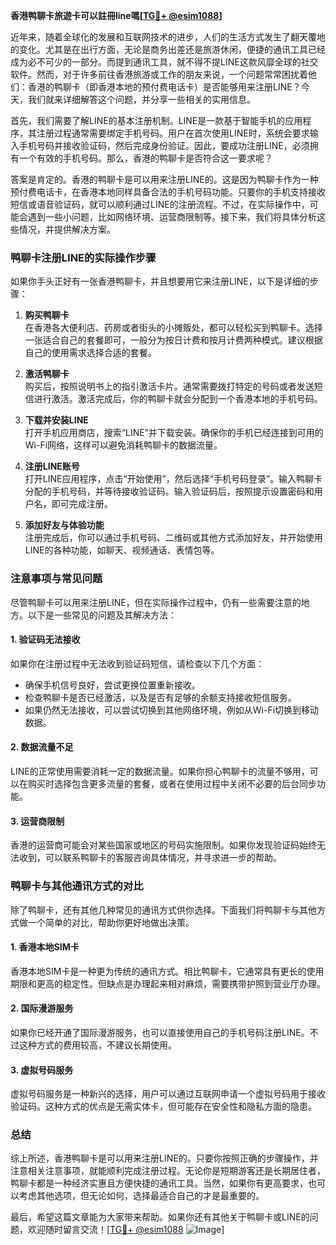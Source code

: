 **香港鸭聊卡旅遊卡可以註冊line嗎[[TG💪+ @esim1088](https://t.me/s/esim1088)]**

近年来，随着全球化的发展和互联网技术的进步，人们的生活方式发生了翻天覆地的变化。尤其是在出行方面，无论是商务出差还是旅游休闲，便捷的通讯工具已经成为必不可少的一部分。而提到通讯工具，就不得不提LINE这款风靡全球的社交软件。然而，对于许多前往香港旅游或工作的朋友来说，一个问题常常困扰着他们：香港的鸭聊卡（即香港本地的预付费电话卡）是否能够用来注册LINE？今天，我们就来详细解答这个问题，并分享一些相关的实用信息。

首先，我们需要了解LINE的基本注册机制。LINE是一款基于智能手机的应用程序，其注册过程通常需要绑定手机号码。用户在首次使用LINE时，系统会要求输入手机号码并接收验证码，然后完成身份验证。因此，要成功注册LINE，必须拥有一个有效的手机号码。那么，香港的鸭聊卡是否符合这一要求呢？

答案是肯定的。香港的鸭聊卡是可以用来注册LINE的。这是因为鸭聊卡作为一种预付费电话卡，在香港本地同样具备合法的手机号码功能。只要你的手机支持接收短信或语音验证码，就可以顺利通过LINE的注册流程。不过，在实际操作中，可能会遇到一些小问题，比如网络环境、运营商限制等。接下来，我们将具体分析这些情况，并提供解决方案。

### 鸭聊卡注册LINE的实际操作步骤

如果你手头正好有一张香港鸭聊卡，并且想要用它来注册LINE，以下是详细的步骤：

1. **购买鸭聊卡**  
   在香港各大便利店、药房或者街头的小摊贩处，都可以轻松买到鸭聊卡。选择一张适合自己的套餐即可，一般分为按日计费和按月计费两种模式。建议根据自己的使用需求选择合适的套餐。

2. **激活鸭聊卡**  
   购买后，按照说明书上的指引激活卡片。通常需要拨打特定的号码或者发送短信进行激活。激活完成后，你的鸭聊卡就会分配到一个香港本地的手机号码。

3. **下载并安装LINE**  
   打开手机应用商店，搜索“LINE”并下载安装。确保你的手机已经连接到可用的Wi-Fi网络，这样可以避免消耗鸭聊卡的数据流量。

4. **注册LINE账号**  
   打开LINE应用程序，点击“开始使用”，然后选择“手机号码登录”。输入鸭聊卡分配的手机号码，并等待接收验证码。输入验证码后，按照提示设置密码和用户名，即可完成注册。

5. **添加好友与体验功能**  
   注册完成后，你可以通过手机号码、二维码或其他方式添加好友，并开始使用LINE的各种功能，如聊天、视频通话、表情包等。

### 注意事项与常见问题

尽管鸭聊卡可以用来注册LINE，但在实际操作过程中，仍有一些需要注意的地方。以下是一些常见的问题及其解决方法：

#### 1. **验证码无法接收**
   如果你在注册过程中无法收到验证码短信，请检查以下几个方面：
   - 确保手机信号良好，尝试更换位置重新接收。
   - 检查鸭聊卡是否已经激活，以及是否有足够的余额支持接收短信服务。
   - 如果仍然无法接收，可以尝试切换到其他网络环境，例如从Wi-Fi切换到移动数据。

#### 2. **数据流量不足**
   LINE的正常使用需要消耗一定的数据流量。如果你担心鸭聊卡的流量不够用，可以在购买时选择包含更多流量的套餐，或者在使用过程中关闭不必要的后台同步功能。

#### 3. **运营商限制**
   香港的运营商可能会对某些国家或地区的号码实施限制。如果你发现验证码始终无法收到，可以联系鸭聊卡的客服咨询具体情况，并寻求进一步的帮助。

### 鸭聊卡与其他通讯方式的对比

除了鸭聊卡，还有其他几种常见的通讯方式供你选择。下面我们将鸭聊卡与其他方式做一个简单的对比，帮助你更好地做出决策。

#### 1. **香港本地SIM卡**
   香港本地SIM卡是一种更为传统的通讯方式。相比鸭聊卡，它通常具有更长的使用期限和更高的稳定性。但缺点是办理起来相对麻烦，需要携带护照到营业厅办理。

#### 2. **国际漫游服务**
   如果你已经开通了国际漫游服务，也可以直接使用自己的手机号码注册LINE。不过这种方式的费用较高，不建议长期使用。

#### 3. **虚拟号码服务**
   虚拟号码服务是一种新兴的选择，用户可以通过互联网申请一个虚拟号码用于接收验证码。这种方式的优点是无需实体卡，但可能存在安全性和隐私方面的隐患。

### 总结

综上所述，香港鸭聊卡是可以用来注册LINE的。只要你按照正确的步骤操作，并注意相关注意事项，就能顺利完成注册过程。无论你是短期游客还是长期居住者，鸭聊卡都是一种经济实惠且方便快捷的通讯工具。当然，如果你有更高要求，也可以考虑其他选项，但无论如何，选择最适合自己的才是最重要的。

最后，希望这篇文章能为大家带来帮助。如果你还有其他关于鸭聊卡或LINE的问题，欢迎随时留言交流！[[TG💪+ @esim1088](https://t.me/s/esim1088) ![Image](https://i.postimg.cc/4NQfJmqS/Snipaste-2025-05-13-00-14-12.png)]
